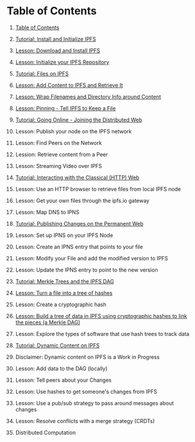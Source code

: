 # Table of Contents
1. [Table of Contents](SUMMARY.md)
2. [Tutorial: Install and Initialize IPFS](/install-ipfs/README.md)

  1. [Lesson: Download and Install IPFS](/install-ipfs/lessons/download-and-install.md)
  2. [Lesson: Initialize your IPFS Repository](/install-ipfs/lessons/initialize-repository.md)

2. [Tutorial: Files on IPFS](files-on-ipfs/README.md)

  1. [Lesson: Add Content to IPFS and Retrieve It](/files-on-ipfs/lessons/add-and-retrieve-file-content.md)
  2. [Lesson: Wrap Filenames and Directory Info around Content](/files-on-ipfs/lessons/wrap-directories-around-content.md)
  3. [Lesson: Pinning - Tell IPFS to Keep a File](/files-on-ipfs/lessons/pin-files.md)

3. [Tutorial: Going Online - Joining the Distributed Web](/going-online/README.md)

  1. Lesson: Publish your node on the IPFS network
  2. Lesson: Find Peers on the Network
  3. Lession: Retrieve content from a Peer
  4. Lesson: Streaming Video over IPFS

4. [Tutorial: Interacting with the Classical (HTTP) Web](/classical-web/README.md)

  1. Lesson: Use an HTTP browser to retrieve files from local IPFS node
  2. Lesson: Get your own files through the ipfs.io gateway
  3. Lesson: Map DNS to IPNS

5. [Tutorial: Publishing Changes on the Permanent Web](publishing-changes/README.md)

  1. Lesson: Set up IPNS on your IPFS Node
  2. Lesson: Create an IPNS entry that points to your file
  3. Lesson: Modify your File and add the modified version to IPFS
  4. Lesson: Update the IPNS entry to point to the new version

6. [Tutorial: Merkle Trees and the IPFS DAG](ipfs-dag/README.md)

  1. [Lesson: Turn a file into a tree of hashes](/ipfs-dag/lessons/files-as-dags.md)
  2. Lesson: Create a cryptographic hash
  3. [Lesson: Build a tree of data in IPFS using cryptographic hashes to link the pieces (a Merkle DAG)](/ipfs-dag/lessons/blocks-from-scratch.md)
  4. Lesson: Explore the types of software that use hash trees to track data

7. [Tutorial: Dynamic Content on IPFS](/dynamic-content/README.md)

  1. Disclaimer: Dynamic content on IPFS is a Work in Progress
  2. Lesson: Add data to the DAG (locally)
  3. Lesson: Tell peers about your Changes
  4. Lesson: Use hashes to get someone's changes from IPFS
  5. Lesson: Use a pub/sub strategy to pass around messages about changes
  6. Lesson: Resolve conflicts with a merge strategy (CRDTs)

8. Distributed Computation

